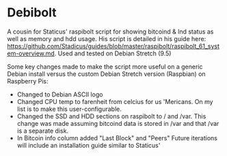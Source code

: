 # Debibolt

A cousin for Staticus' raspibolt script for showing bitcoind &amp; lnd status as well as memory and hdd usage. His script is detailed in his guide here: https://github.com/Stadicus/guides/blob/master/raspibolt/raspibolt_61_system-overview.md. Used and tested on Debian Stretch (9.5)

Some key changes made to make the script more useful on a generic Debian install versus the custom Debian Stretch version (Raspbian) on Raspberry Pis:
- Changed to Debian ASCII logo
- Changed CPU temp to farenheit from celcius for us 'Mericans. On my list is to make this user-configurable.
- Changed the SSD and HDD sections on raspibolt to / and /var. This change was made assuming bitcoind data is stored in /var and that /var is a separate disk.
- In Bitcoin info column added "Last Block" and "Peers"
Future iterations will include an installation guide similar to Staticus' 
